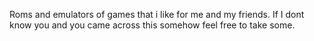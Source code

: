 Roms and emulators of games that i like for me and my friends. If I dont know you and you came across this somehow feel free to take some.
